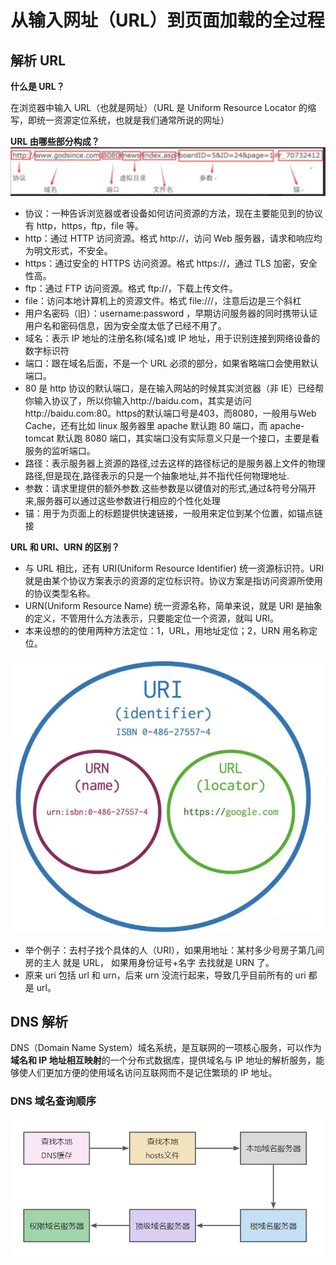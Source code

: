# 从输入网址（URL）到页面加载的全过程

## 解析 URL

**什么是 URL？**

在浏览器中输入 URL（也就是网址）（URL 是 Uniform Resource Locator 的缩写，即统一资源定位系统，也就是我们通常所说的网址）

**URL 由哪些部分构成？**
![这是图片](../img//FBCAD8FA-724F-4464-8E28-84A628820B32.png "Magic Gardens")

- 协议：一种告诉浏览器或者设备如何访问资源的方法，现在主要能见到的协议有 http，https，ftp，file 等。
- http：通过 HTTP 访问资源。格式 http://，访问 Web 服务器，请求和响应均为明文形式，不安全。
- https：通过安全的 HTTPS 访问资源。格式 https://，通过 TLS 加密，安全性高。
- ftp：通过 FTP 访问资源。格式 ftp://，下载上传文件。
- file：访问本地计算机上的资源文件。格式 file:///，注意后边是三个斜杠
- 用户名密码（旧）：username:password ，早期访问服务器的同时携带认证用户名和密码信息，因为安全度太低了已经不用了。
- 域名：表示 IP 地址的注册名称(域名)或 IP 地址，用于识别连接到网络设备的数字标识符
- 端口：跟在域名后面，不是一个 URL 必须的部分，如果省略端口会使用默认端口。
- 80 是 http 协议的默认端口，是在输入网站的时候其实浏览器（非 IE）已经帮你输入协议了，所以你输入http://baidu.com，其实是访问http://baidu.com:80。https的默认端口号是403，而8080，一般用与Web Cache，还有比如 linux 服务器里 apache 默认跑 80 端口，而 apache-tomcat 默认跑 8080 端口，其实端口没有实际意义只是一个接口，主要是看服务的监听端口。
- 路径：表示服务器上资源的路径,过去这样的路径标记的是服务器上文件的物理路径,但是现在,路径表示的只是一个抽象地址,并不指代任何物理地址.
- 参数：请求里提供的额外参数.这些参数是以键值对的形式,通过&符号分隔开来,服务器可以通过这些参数进行相应的个性化处理
- 锚：用于为页面上的标题提供快速链接，一般用来定位到某个位置，如锚点链接

**URL 和 URI、URN 的区别？**

- 与 URL 相比，还有 URI(Uniform Resource Identifier) 统一资源标识符。URI 就是由某个协议方案表示的资源的定位标识符。协议方案是指访问资源所使用的协议类型名称。
- URN(Uniform Resource Name) 统一资源名称，简单来说，就是 URI 是抽象的定义，不管用什么方法表示，只要能定位一个资源，就叫 URI。
- 本来设想的的使用两种方法定位：1，URL，用地址定位；2，URN 用名称定位。

![这是图片](../img/2.png "Magic Gardens")

- 举个例子：去村子找个具体的人（URI），如果用地址：某村多少号房子第几间房的主人 就是 URL， 如果用身份证号+名字 去找就是 URN 了。
- 原来 uri 包括 url 和 urn，后来 urn 没流行起来，导致几乎目前所有的 uri 都是 url。

## DNS 解析

DNS（Domain Name System）域名系统，是互联网的一项核心服务，可以作为**域名和 IP 地址相互映射**的一个分布式数据库，提供域名与 IP 地址的解析服务，能够使人们更加方便的使用域名访问互联网而不是记住繁琐的 IP 地址。

### DNS 域名查询顺序

![这是图片](../img/3.png "Magic Gardens")
